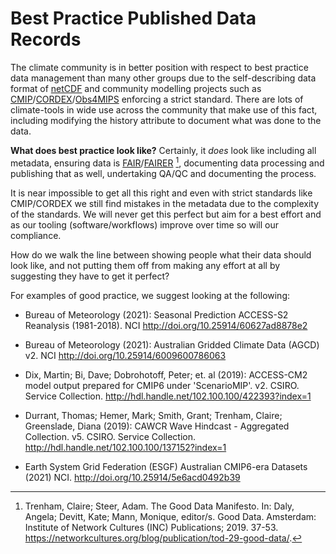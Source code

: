 # Best Practice Published Data Records

The climate community is in better position with respect to best practice data management than many other groups due to the self-describing data format of [netCDF](https://www.unidata.ucar.edu/software/netcdf/) and community modelling projects such as [CMIP](https://www.wcrp-climate.org/wgcm-cmip)/[CORDEX]( https://cordex.org/)/[Obs4MIPS]( https://pcmdi.github.io/obs4MIPs/) enforcing a strict standard. There are lots of climate-tools in wide use across the community that make use of this fact, including modifying the history attribute to document what was done to the data.

**What does best practice look like?** Certainly, it *does* look like including all metadata, ensuring data is [FAIR](https://www.go-fair.org/fair-principles/)/[FAIRER](https://acdguide.github.io/Governance/concepts/fairer-principles.html) [^1], documenting data processing and publishing that as well, undertaking QA/QC and documenting the process.

It is near impossible to get all this right and even with strict standards like CMIP/CORDEX we still find mistakes in the metadata due to the complexity of the standards. We will never get this perfect but aim for a best effort and as our tooling (software/workflows) improve over time so will our compliance.

How do we walk the line between showing people what their data should look like, and not putting them off from making any effort at all by suggesting they have to get it perfect? 

For examples of good practice, we suggest looking at the following:

- Bureau of Meteorology (2021): Seasonal Prediction ACCESS-S2 Reanalysis (1981-2018). NCI http://doi.org/10.25914/60627ad8878e2 

- Bureau of Meteorology (2021): Australian Gridded Climate Data (AGCD) v2. NCI http://doi.org/10.25914/6009600786063 

- Dix, Martin; Bi, Dave; Dobrohotoff, Peter; et. al (2019): ACCESS-CM2 model output prepared for CMIP6 under 'ScenarioMIP'. v2. CSIRO. Service Collection. http://hdl.handle.net/102.100.100/422393?index=1 

- Durrant, Thomas; Hemer, Mark; Smith, Grant; Trenham, Claire; Greenslade, Diana (2019): CAWCR Wave Hindcast - Aggregated Collection. v5. CSIRO. Service Collection. http://hdl.handle.net/102.100.100/137152?index=1

- Earth System Grid Federation (ESGF) Australian CMIP6-era Datasets (2021)
NCI. http://doi.org/10.25914/5e6acd0492b39


[^1]: Trenham, Claire; Steer, Adam. The Good Data Manifesto. In: Daly, Angela; Devitt, Kate; Mann, Monique, editor/s. Good Data. Amsterdam: Institute of Network Cultures (INC) Publications; 2019. 37-53. https://networkcultures.org/blog/publication/tod-29-good-data/.
